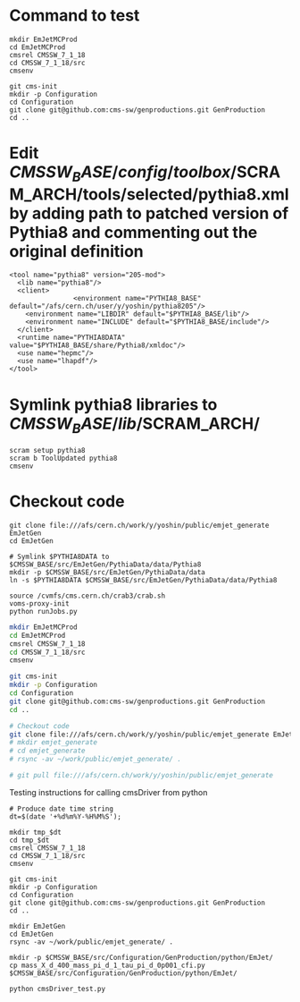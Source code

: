 # Command to test
```
mkdir EmJetMCProd
cd EmJetMCProd
cmsrel CMSSW_7_1_18
cd CMSSW_7_1_18/src
cmsenv

git cms-init
mkdir -p Configuration
cd Configuration
git clone git@github.com:cms-sw/genproductions.git GenProduction
cd ..

```

# Edit $CMSSW_BASE/config/toolbox/$SCRAM_ARCH/tools/selected/pythia8.xml by adding path to patched version of Pythia8 and commenting out the original definition

```
<tool name="pythia8" version="205-mod">
  <lib name="pythia8"/>
  <client>
                <environment name="PYTHIA8_BASE" default="/afs/cern.ch/user/y/yoshin/pythia8205"/>
    <environment name="LIBDIR" default="$PYTHIA8_BASE/lib"/>
    <environment name="INCLUDE" default="$PYTHIA8_BASE/include"/>
  </client>
  <runtime name="PYTHIA8DATA" value="$PYTHIA8_BASE/share/Pythia8/xmldoc"/>
  <use name="hepmc"/>
  <use name="lhapdf"/>
</tool>
```

# Symlink pythia8 libraries to $CMSSW_BASE/lib/$SCRAM_ARCH/

```
scram setup pythia8
scram b ToolUpdated pythia8
cmsenv
```

# Checkout code
```
git clone file:///afs/cern.ch/work/y/yoshin/public/emjet_generate EmJetGen
cd EmJetGen

# Symlink $PYTHIA8DATA to $CMSSW_BASE/src/EmJetGen/PythiaData/data/Pythia8
mkdir -p $CMSSW_BASE/src/EmJetGen/PythiaData/data
ln -s $PYTHIA8DATA $CMSSW_BASE/src/EmJetGen/PythiaData/data/Pythia8
```

```
source /cvmfs/cms.cern.ch/crab3/crab.sh
voms-proxy-init
python runJobs.py
```


```bash
mkdir EmJetMCProd
cd EmJetMCProd
cmsrel CMSSW_7_1_18
cd CMSSW_7_1_18/src
cmsenv

git cms-init
mkdir -p Configuration
cd Configuration
git clone git@github.com:cms-sw/genproductions.git GenProduction
cd ..

# Checkout code
git clone file:///afs/cern.ch/work/y/yoshin/public/emjet_generate EmJetGen
# mkdir emjet_generate
# cd emjet_generate
# rsync -av ~/work/public/emjet_generate/ .

# git pull file:///afs/cern.ch/work/y/yoshin/public/emjet_generate
```

Testing instructions for calling cmsDriver from python
```
# Produce date time string
dt=$(date '+%d%m%Y-%H%M%S');

mkdir tmp_$dt
cd tmp_$dt
cmsrel CMSSW_7_1_18
cd CMSSW_7_1_18/src
cmsenv

git cms-init
mkdir -p Configuration
cd Configuration
git clone git@github.com:cms-sw/genproductions.git GenProduction
cd ..

mkdir EmJetGen
cd EmJetGen
rsync -av ~/work/public/emjet_generate/ .

mkdir -p $CMSSW_BASE/src/Configuration/GenProduction/python/EmJet/
cp mass_X_d_400_mass_pi_d_1_tau_pi_d_0p001_cfi.py $CMSSW_BASE/src/Configuration/GenProduction/python/EmJet/

python cmsDriver_test.py


```



